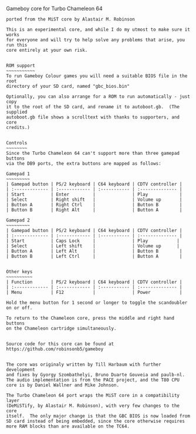 Gameboy core for Turbo Chameleon 64
~~~~~~~~~~~~~~~~~~~~~~~~~~~~~~~~~~~
ported from the MiST core by Alastair M. Robinson

This is an experimental core, and while I do my utmost to make sure it works
for everyone and will try to help solve any problems that arise, you run this
core entirely at your own risk.


ROM support
~~~~~~~~~~~
To run Gameboy Colour games you will need a suitable BIOS file in the root
directory of your SD card, named "gbc_bios.bin"

Optionally, you can also arrange for a ROM to run automatically - just copy
it to the root of the SD card, and rename it to autoboot.gb.  (The supplied
autoboot.gb file shows a scrolltext with thanks to supporters, and core
credits.)


Controls
~~~~~~~~
Since the Turbo Chameleon 64 can't support more than three gamepad buttons
via the DB9 ports, the extra buttons are mapped as follows:

Gamepad 1
~~~~~~~~~
| Gamepad button | PS/2 keyboard | C64 keyboard | CDTV controller |
| :------------- | :------------ | :----------- | :-------------- |
| Start          | Enter         |              | Play            |
| Select         | Right shift   |              | Volume up       |
| Button A       | Right Ctrl    |              | Button B        |
| Button B       | Right Alt     |              | Button A        |

Gamepad 2
~~~~~~~~~
| Gamepad button | PS/2 keyboard | C64 keyboard | CDTV controller |
| :------------- | :------------ | :----------- | :-------------- |
| Start          | Caps Lock     |              | Play           |
| Select         | Left shift    |              | Volume up      |
| Button A       | Left Alt      |              | Button B        |
| Button B       | Left Ctrl     |              | Button A        |


Other keys
~~~~~~~~~~
| Function       | PS/2 keyboard | C64 keyboard | CDTV controller |
| :------------- | :------------ | :----------- | :-------------- |
| Menu           | F12           |              | Power           |

Hold the menu button for 1 second or longer to toggle the scandoubler
on or off.

To return to the Chameleon core, press the middle and right hand buttons
on the Chameleon cartridge simultaneously.


Source code for this core can be found at
https://github.com/robinsonb5/gameboy


The core was originaly written by Till Harbaum with further development
and fixes by Gyorgy Szombathelyi, Bruno Duarte Gouveia and paulb-nl.
The audio implementation is from the PACE project, and the T80 CPU
core is by Daniel Wallner and Mike Johnson.

The Turbo Chameleon 64 port wraps the MiST core in a compatibility layer
(DeMiSTify, by Alastair M. Robinson), with very few changes to the core
itself.  The only major change is that the GBC BIOS is now loaded from
SD card instead of being embedded, since the core otherwise requires
more RAM blocks than are available on the TC64.

